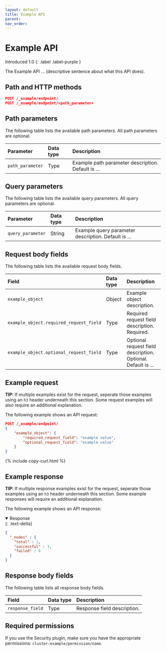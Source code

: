 ```yaml
---
layout: default
title: Example API 
parent: 
nav_order: 
---
```


# Example API 
Introduced 1.0
{: .label .label-purple }

The Example API ... (descriptive sentence about what this API does).

## Path and HTTP methods

```json
POST /_example/endpoint/
POST /_example/endpoint/<path_parameter>
```

## Path parameters

The following table lists the available path parameters. All path parameters are optional.

| Parameter | Data type | Description |
| :--- | :--- | :--- |
| `path_parameter` | Type | Example path parameter description. Default is ... |

## Query parameters

The following table lists the available query parameters. All query parameters are optional.

| Parameter |  Data type | Description |
| :--- | :--- | :--- |
| `query_parameter` | String | Example query parameter description. Default is ... |

## Request body fields

The following table lists the available request body fields.

| Field | Data type | Description |
| :--- | :--- | :--- |
| `example_object` | Object | Example object description. |
| `example_object.required_request_field` | Type | Required request field description. Required. |
| `example_object.optional_request_field` | Type | Optional request field description. Optional. Default is ... |

## Example request

**TIP:** If multiple examples exist for the request, seperate those examples using an `h3` header underneath this section. Some request examples will also require an additional explanation.

The following example shows an API request: 

```json
POST /_example/endpoint/
{
    "example_object": {
        "required_request_field": "example value",
        "optional_request_field": "example value"
    }
}
```
{% include copy-curl.html %}


## Example response

**TIP:** If multiple response examples exist for the request, seperate those examples using an `h3` header underneath this section. Some example responses will require an additional explanation. 

The following example shows an API response:

<details open markdown="block">
  <summary>
    Response
  </summary>
  {: .text-delta}

```json
{
  "_nodes" : {
    "total" : 1,
    "successful" : 1,
    "failed" : 0
  }
}
```
</details>

## Response body fields

The following table lists all response body fields.

| Field | Data type | Description |
| :--- | :--- | :--- |
| `response_field` | Type | Response field description. |

## Required permissions

If you use the Security plugin, make sure you have the appropriate permissions: `cluster:example/permission/name`.



